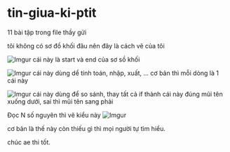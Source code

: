 # tin-giua-ki-ptit

11 bài tập trong file thầy gửi

tôi không có sơ đồ khối đâu nên đây là cách vẽ của tôi

![Imgur](https://i.imgur.com/Wggeuec.png) cái này là start và end của sơ sồ khối

![Imgur](https://i.imgur.com/qGBqPQp.png)
cái này dùng dể tính toán, nhập, xuất, ... cơ bản thì mỗi dòng là 1 cái này

![Imgur](https://i.imgur.com/l7vURWP.png)
cái này dùng để so sánh, thay tất cả if thành cái này đúng mũi tên xuống dưới, 
sai thì mũi tên sang phải

Đọc N số nguyên thì vẽ kiểu này
![Imgur](https://i.imgur.com/IpxpcGj.png)

cơ bản là thế này còn thiếu gì thì mọi người tự tìm hiểu.

chúc ae thi tốt.
